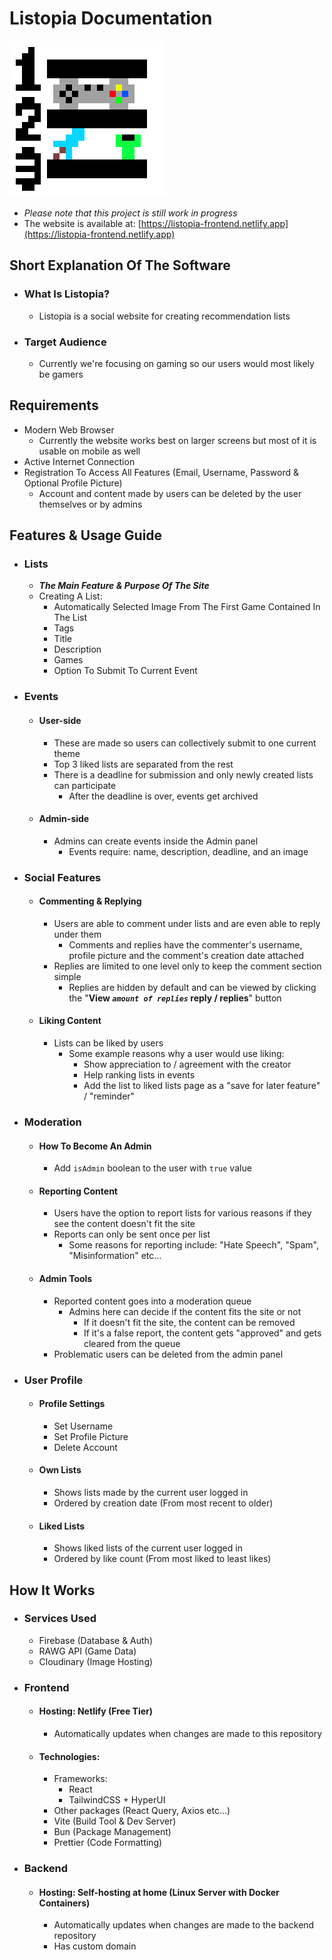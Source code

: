 # Listopia Documentation

![Listopia](./public/Listopia_Icon_v2_big.png)

- *Please note that this project is still work in progress*
- The website is available at: [https://listopia-frontend.netlify.app](https://listopia-frontend.netlify.app)

## Short Explanation Of The Software

- ### What Is Listopia?
    - Listopia is a social website for creating recommendation lists

- ### Target Audience
    - Currently we're focusing on gaming so our users would most likely be gamers

## Requirements
- Modern Web Browser
    - Currently the website works best on larger screens but most of it is usable on mobile as well
- Active Internet Connection
- Registration To Access All Features (Email, Username, Password & Optional Profile Picture)
    - Account and content made by users can be deleted by the user themselves or by admins

## Features & Usage Guide

- ### Lists
    - ***The Main Feature & Purpose Of The Site***
    - Creating A List:
        - Automatically Selected Image From The First Game Contained In The List
        - Tags
        - Title
        - Description
        - Games
        - Option To Submit To Current Event

- ### Events
    - #### User-side
        - These are made so users can collectively submit to one current theme
        - Top 3 liked lists are separated from the rest
        - There is a deadline for submission and only newly created lists can participate
            - After the deadline is over, events get archived
    - #### Admin-side
        - Admins can create events inside the Admin panel
            - Events require: name, description, deadline, and an image

- ### Social Features

    - #### Commenting & Replying
        - Users are able to comment under lists and are even able to reply under them
            - Comments and replies have the commenter's username, profile picture and the comment's creation date attached
        - Replies are limited to one level only to keep the comment section simple
            - Replies are hidden by default and can be viewed by clicking the "**View *```amount of replies```* reply / replies**" button

    - #### Liking Content
        - Lists can be liked by users
            - Some example reasons why a user would use liking:
                - Show appreciation to / agreement with the creator
                - Help ranking lists in events
                - Add the list to liked lists page as a "save for later feature" / "reminder"

- ### Moderation

    - #### How To Become An Admin
        - Add ```isAdmin``` boolean to the user with ```true``` value

    - #### Reporting Content
        - Users have the option to report lists for various reasons if they see the content doesn't fit the site
        - Reports can only be sent once per list
            - Some reasons for reporting include: "Hate Speech", "Spam", "Misinformation" etc...

    - #### Admin Tools
        - Reported content goes into a moderation queue
            - Admins here can decide if the content fits the site or not
                - If it doesn't fit the site, the content can be removed
                - If it's a false report, the content gets "approved" and gets cleared from the queue
        - Problematic users can be deleted from the admin panel

- ### User Profile

    - #### Profile Settings
        - Set Username
        - Set Profile Picture
        - Delete Account

    - #### Own Lists
        - Shows lists made by the current user logged in
        - Ordered by creation date (From most recent to older)

    - #### Liked Lists
        - Shows liked lists of the current user logged in
        - Ordered by like count (From most liked to least likes)

## How It Works

- ### Services Used
    - Firebase (Database & Auth)
    - RAWG API (Game Data)
    - Cloudinary (Image Hosting)

- ### Frontend

    - #### Hosting: Netlify (Free Tier)
        - Automatically updates when changes are made to this repository

    - #### Technologies:
        - Frameworks:
            - React
            - TailwindCSS + HyperUI
        - Other packages (React Query, Axios etc...)
        - Vite (Build Tool & Dev Server)
        - Bun (Package Management)
        - Prettier (Code Formatting)

- ### Backend

    - #### Hosting: Self-hosting at home (Linux Server with Docker Containers)
        - Automatically updates when changes are made to the backend repository
        - Has custom domain